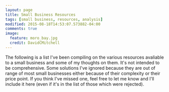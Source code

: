 ```yaml
---
layout: page
title: Small Business Resources
tags: [small business, resources, analysis]
modified: 2015-08-18T14:53:07.573882-04:00
comments: true
image:
  feature: moro_bay.jpg
  credit: DavidCMitchell
---
```


The following is a list I've been compiling on the various resources avaliable to a small business and some of my thoughts on them. It's not intended to be comprehensive. Some solutions I've ignored because they are out of range of most small businesses either because of their complexity or their price point. If you think I've missed one, feel free to let me know and I'll include it here (even if it's in the list of those which were rejected).

